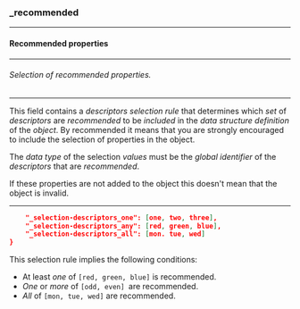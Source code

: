 ### _recommended



------
#### Recommended properties



------
###### Selection of recommended properties.



------
This field contains a *descriptors selection rule* that determines which *set* of *descriptors* are *recommended* to be *included* in the *data structure definition* of the *object*. By recommended it means that you are strongly encouraged to include the selection of properties in the object.

The *data type* of the selection *values* must be the *global identifier* of the *descriptors* that are *recommended*.

If these properties are not added to the object this doesn't mean that the object is invalid.



------
```json
	"_selection-descriptors_one": [one, two, three],
	"_selection-descriptors_any": [red, green, blue],
	"_selection-descriptors_all": [mon. tue, wed]
}
```

This selection rule implies the following conditions:

- At least *one* of `[red, green, blue]` is recommended.
- *One* or *more* of `[odd, even] `are recommended.
- *All* of `[mon, tue, wed]` are recommended.